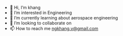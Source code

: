 - 👋 Hi, I’m khang
- 👀 I’m interested in Engineering
- 🌱 I’m currently learning about aerospace engineering
- 💞️ I’m looking to collaborate on 
- 📫 How to reach me ngkhang.v@gmail.com

<!---
khanghandsome/khanghandsome is a ✨ special ✨ repository because its `README.md` (this file) appears on your GitHub profile.
You can click the Preview link to take a look at your changes.
--->
